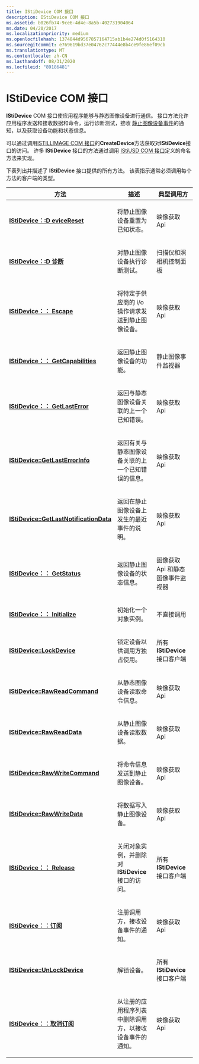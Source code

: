 ```yaml
---
title: IStiDevice COM 接口
description: IStiDevice COM 接口
ms.assetid: b026fb74-9ce6-4d4e-8a5b-402731904064
ms.date: 04/20/2017
ms.localizationpriority: medium
ms.openlocfilehash: 1374844d9567857164715ab1b4e274d0f5164310
ms.sourcegitcommit: e769619bd37e04762c77444e8b4ce9fe86ef09cb
ms.translationtype: MT
ms.contentlocale: zh-CN
ms.lasthandoff: 08/31/2020
ms.locfileid: "89186481"
---
```

# <a name="istidevice-com-interface"></a>IStiDevice COM 接口





**IStiDevice** COM 接口使应用程序能够与静态图像设备进行通信。 接口方法允许应用程序发送和接收数据和命令，运行诊断测试，接收 [静止图像设备事件](still-image-device-events.md)的通知，以及获取设备功能和状态信息。

可以通过调用[ISTILLIMAGE COM 接口](istillimage-com-interface.md)的**CreateDevice**方法获取对**IStiDevice**接口的访问。 许多 **IStiDevice** 接口的方法通过调用 [IStiUSD COM 接口](istiusd-com-interface.md)定义的命名方法来实现。

下表列出并描述了 **IStiDevice** 接口提供的所有方法。 该表指示通常必须调用每个方法的客户端的类型。

<table>
<colgroup>
<col width="33%" />
<col width="33%" />
<col width="33%" />
</colgroup>
<thead>
<tr class="header">
<th>方法</th>
<th>描述</th>
<th>典型调用方</th>
</tr>
</thead>
<tbody>
<tr class="odd">
<td><p><a href="https://docs.microsoft.com/windows-hardware/drivers/ddi/sti/nf-sti-istidevice-devicereset" data-raw-source="[&lt;strong&gt;IStiDevice::DeviceReset&lt;/strong&gt;](/windows-hardware/drivers/ddi/sti/nf-sti-istidevice-devicereset)"><strong>IStiDevice：:D eviceReset</strong></a></p></td>
<td><p>将静止图像设备重置为已知状态。</p></td>
<td><p>映像获取 Api</p></td>
</tr>
<tr class="even">
<td><p><a href="https://docs.microsoft.com/windows-hardware/drivers/ddi/sti/nf-sti-istidevice-diagnostic" data-raw-source="[&lt;strong&gt;IStiDevice::Diagnostic&lt;/strong&gt;](/windows-hardware/drivers/ddi/sti/nf-sti-istidevice-diagnostic)"><strong>IStiDevice：:D 诊断</strong></a></p></td>
<td><p>对静止图像设备执行诊断测试。</p></td>
<td><p>扫描仪和照相机控制面板</p></td>
</tr>
<tr class="odd">
<td><p><a href="https://docs.microsoft.com/windows-hardware/drivers/ddi/sti/nf-sti-istidevice-escape" data-raw-source="[&lt;strong&gt;IStiDevice::Escape&lt;/strong&gt;](/windows-hardware/drivers/ddi/sti/nf-sti-istidevice-escape)"><strong>IStiDevice：： Escape</strong></a></p></td>
<td><p>将特定于供应商的 i/o 操作请求发送到静止图像设备。</p></td>
<td><p>映像获取 Api</p></td>
</tr>
<tr class="even">
<td><p><a href="https://docs.microsoft.com/windows-hardware/drivers/ddi/sti/nf-sti-istidevice-getcapabilities" data-raw-source="[&lt;strong&gt;IStiDevice::GetCapabilities&lt;/strong&gt;](/windows-hardware/drivers/ddi/sti/nf-sti-istidevice-getcapabilities)"><strong>IStiDevice：： GetCapabilities</strong></a></p></td>
<td><p>返回静止图像设备的功能。</p></td>
<td><p>静止图像事件监视器</p></td>
</tr>
<tr class="odd">
<td><p><a href="https://docs.microsoft.com/windows-hardware/drivers/ddi/sti/nf-sti-istidevice-getlasterror" data-raw-source="[&lt;strong&gt;IStiDevice::GetLastError&lt;/strong&gt;](/windows-hardware/drivers/ddi/sti/nf-sti-istidevice-getlasterror)"><strong>IStiDevice：： GetLastError</strong></a></p></td>
<td><p>返回与静态图像设备关联的上一个已知错误。</p></td>
<td><p>映像获取 Api</p></td>
</tr>
<tr class="even">
<td><p><a href="https://docs.microsoft.com/windows-hardware/drivers/ddi/sti/nf-sti-istidevice-getlasterrorinfo" data-raw-source="[&lt;strong&gt;IStiDevice::GetLastErrorInfo&lt;/strong&gt;](/windows-hardware/drivers/ddi/sti/nf-sti-istidevice-getlasterrorinfo)"><strong>IStiDevice::GetLastErrorInfo</strong></a></p></td>
<td><p>返回有关与静态图像设备关联的上一个已知错误的信息。</p></td>
<td><p>映像获取 Api</p></td>
</tr>
<tr class="odd">
<td><p><a href="https://docs.microsoft.com/windows-hardware/drivers/ddi/sti/nf-sti-istidevice-getlastnotificationdata" data-raw-source="[&lt;strong&gt;IStiDevice::GetLastNotificationData&lt;/strong&gt;](/windows-hardware/drivers/ddi/sti/nf-sti-istidevice-getlastnotificationdata)"><strong>IStiDevice::GetLastNotificationData</strong></a></p></td>
<td><p>返回在静止图像设备上发生的最近事件的说明。</p></td>
<td><p>映像获取 Api</p></td>
</tr>
<tr class="even">
<td><p><a href="https://docs.microsoft.com/windows-hardware/drivers/ddi/sti/nf-sti-istidevice-getstatus" data-raw-source="[&lt;strong&gt;IStiDevice::GetStatus&lt;/strong&gt;](/windows-hardware/drivers/ddi/sti/nf-sti-istidevice-getstatus)"><strong>IStiDevice：： GetStatus</strong></a></p></td>
<td><p>返回静止图像设备的状态信息。</p></td>
<td><p>图像获取 Api 和静态图像事件监视器</p></td>
</tr>
<tr class="odd">
<td><p><a href="https://docs.microsoft.com/windows-hardware/drivers/ddi/sti/nf-sti-istidevice-initialize" data-raw-source="[&lt;strong&gt;IStiDevice::Initialize&lt;/strong&gt;](/windows-hardware/drivers/ddi/sti/nf-sti-istidevice-initialize)"><strong>IStiDevice：： Initialize</strong></a></p></td>
<td><p>初始化一个对象实例。</p></td>
<td><p>不直接调用</p></td>
</tr>
<tr class="even">
<td><p><a href="https://docs.microsoft.com/windows-hardware/drivers/ddi/sti/nf-sti-istidevice-lockdevice" data-raw-source="[&lt;strong&gt;IStiDevice::LockDevice&lt;/strong&gt;](/windows-hardware/drivers/ddi/sti/nf-sti-istidevice-lockdevice)"><strong>IStiDevice::LockDevice</strong></a></p></td>
<td><p>锁定设备以供调用方独占使用。</p></td>
<td><p>所有 <strong>IStiDevice</strong> 接口客户端</p></td>
</tr>
<tr class="odd">
<td><p><a href="https://docs.microsoft.com/windows-hardware/drivers/ddi/sti/nf-sti-istidevice-rawreadcommand" data-raw-source="[&lt;strong&gt;IStiDevice::RawReadCommand&lt;/strong&gt;](/windows-hardware/drivers/ddi/sti/nf-sti-istidevice-rawreadcommand)"><strong>IStiDevice::RawReadCommand</strong></a></p></td>
<td><p>从静态图像设备读取命令信息。</p></td>
<td><p>映像获取 Api</p></td>
</tr>
<tr class="even">
<td><p><a href="https://docs.microsoft.com/windows-hardware/drivers/ddi/sti/nf-sti-istidevice-rawreaddata" data-raw-source="[&lt;strong&gt;IStiDevice::RawReadData&lt;/strong&gt;](/windows-hardware/drivers/ddi/sti/nf-sti-istidevice-rawreaddata)"><strong>IStiDevice::RawReadData</strong></a></p></td>
<td><p>从静止图像设备读取数据。</p></td>
<td><p>映像获取 Api</p></td>
</tr>
<tr class="odd">
<td><p><a href="https://docs.microsoft.com/windows-hardware/drivers/ddi/sti/nf-sti-istidevice-rawwritecommand" data-raw-source="[&lt;strong&gt;IStiDevice::RawWriteCommand&lt;/strong&gt;](/windows-hardware/drivers/ddi/sti/nf-sti-istidevice-rawwritecommand)"><strong>IStiDevice::RawWriteCommand</strong></a></p></td>
<td><p>将命令信息发送到静止图像设备。</p></td>
<td><p>映像获取 Api</p></td>
</tr>
<tr class="even">
<td><p><a href="https://docs.microsoft.com/windows-hardware/drivers/ddi/sti/nf-sti-istidevice-rawwritedata" data-raw-source="[&lt;strong&gt;IStiDevice::RawWriteData&lt;/strong&gt;](/windows-hardware/drivers/ddi/sti/nf-sti-istidevice-rawwritedata)"><strong>IStiDevice::RawWriteData</strong></a></p></td>
<td><p>将数据写入静止图像设备。</p></td>
<td><p>映像获取 Api</p></td>
</tr>
<tr class="odd">
<td><p><a href="https://docs.microsoft.com/windows-hardware/drivers/ddi/sti/nf-sti-istidevice-release" data-raw-source="[&lt;strong&gt;IStiDevice::Release&lt;/strong&gt;](/windows-hardware/drivers/ddi/sti/nf-sti-istidevice-release)"><strong>IStiDevice：： Release</strong></a></p></td>
<td><p>关闭对象实例，并删除对 <strong>IStiDevice</strong> 接口的访问。</p></td>
<td><p>所有 <strong>IStiDevice</strong> 接口客户端</p></td>
</tr>
<tr class="even">
<td><p><a href="https://docs.microsoft.com/windows-hardware/drivers/ddi/sti/nf-sti-istidevice-subscribe" data-raw-source="[&lt;strong&gt;IStiDevice::Subscribe&lt;/strong&gt;](/windows-hardware/drivers/ddi/sti/nf-sti-istidevice-subscribe)"><strong>IStiDevice：：订阅</strong></a></p></td>
<td><p>注册调用方，接收设备事件的通知。</p></td>
<td><p>映像获取 Api</p></td>
</tr>
<tr class="odd">
<td><p><a href="https://docs.microsoft.com/windows-hardware/drivers/ddi/sti/nf-sti-istidevice-unlockdevice" data-raw-source="[&lt;strong&gt;IStiDevice::UnLockDevice&lt;/strong&gt;](/windows-hardware/drivers/ddi/sti/nf-sti-istidevice-unlockdevice)"><strong>IStiDevice::UnLockDevice</strong></a></p></td>
<td><p>解锁设备。</p></td>
<td><p>所有 <strong>IStiDevice</strong> 接口客户端</p></td>
</tr>
<tr class="even">
<td><p><a href="https://docs.microsoft.com/windows-hardware/drivers/ddi/sti/nf-sti-istidevice-unsubscribe" data-raw-source="[&lt;strong&gt;IStiDevice::UnSubscribe&lt;/strong&gt;](/windows-hardware/drivers/ddi/sti/nf-sti-istidevice-unsubscribe)"><strong>IStiDevice：：取消订阅</strong></a></p></td>
<td><p>从注册的应用程序列表中删除调用方，以接收设备事件的通知。</p></td>
<td><p>映像获取 Api</p></td>
</tr>
</tbody>
</table>

 

 


